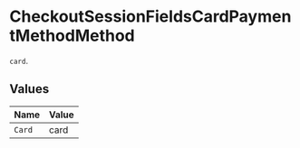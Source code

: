 # CheckoutSessionFieldsCardPaymentMethodMethod

`card`.


## Values

| Name   | Value  |
| ------ | ------ |
| `Card` | card   |